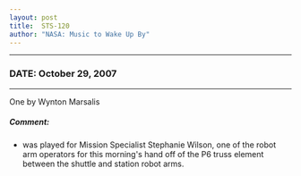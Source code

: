 ```yaml
---
layout: post
title:  STS-120
author: "NASA: Music to Wake Up By"
---
```


----
### DATE: October 29, 2007
----
One by Wynton Marsalis

##### Comment:
* was played for Mission Specialist Stephanie Wilson, one of the robot arm operators for this morning's hand off of the P6 truss element between the shuttle and station robot arms.
